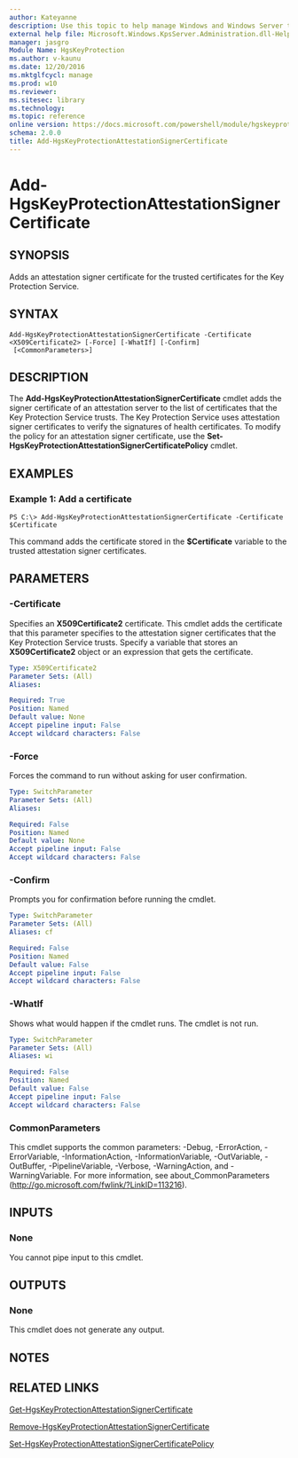 ```yaml
---
author: Kateyanne
description: Use this topic to help manage Windows and Windows Server technologies with Windows PowerShell.
external help file: Microsoft.Windows.KpsServer.Administration.dll-Help.xml
manager: jasgro
Module Name: HgsKeyProtection
ms.author: v-kaunu
ms.date: 12/20/2016
ms.mktglfcycl: manage
ms.prod: w10
ms.reviewer: 
ms.sitesec: library
ms.technology: 
ms.topic: reference
online version: https://docs.microsoft.com/powershell/module/hgskeyprotection/add-hgskeyprotectionattestationsignercertificate?view=windowsserver2016-ps&wt.mc_id=ps-gethelp
schema: 2.0.0
title: Add-HgsKeyProtectionAttestationSignerCertificate
---
```


# Add-HgsKeyProtectionAttestationSignerCertificate

## SYNOPSIS
Adds an attestation signer certificate for the trusted certificates for the Key Protection Service.

## SYNTAX

```
Add-HgsKeyProtectionAttestationSignerCertificate -Certificate <X509Certificate2> [-Force] [-WhatIf] [-Confirm]
 [<CommonParameters>]
```

## DESCRIPTION
The **Add-HgsKeyProtectionAttestationSignerCertificate** cmdlet adds the signer certificate of an attestation server to the list of certificates that the Key Protection Service trusts.
The Key Protection Service uses attestation signer certificates to verify the signatures of health certificates.
To modify the policy for an attestation signer certificate, use the **Set-HgsKeyProtectionAttestationSignerCertificatePolicy** cmdlet.

## EXAMPLES

### Example 1: Add a certificate
```
PS C:\> Add-HgsKeyProtectionAttestationSignerCertificate -Certificate $Certificate
```

This command adds the certificate stored in the **$Certificate** variable to the trusted attestation signer certificates.

## PARAMETERS

### -Certificate
Specifies an **X509Certificate2** certificate.
This cmdlet adds the certificate that this parameter specifies to the attestation signer certificates that the Key Protection Service trusts.
Specify a variable that stores an **X509Certificate2** object or an expression that gets the certificate.

```yaml
Type: X509Certificate2
Parameter Sets: (All)
Aliases: 

Required: True
Position: Named
Default value: None
Accept pipeline input: False
Accept wildcard characters: False
```

### -Force
Forces the command to run without asking for user confirmation.

```yaml
Type: SwitchParameter
Parameter Sets: (All)
Aliases: 

Required: False
Position: Named
Default value: None
Accept pipeline input: False
Accept wildcard characters: False
```

### -Confirm
Prompts you for confirmation before running the cmdlet.

```yaml
Type: SwitchParameter
Parameter Sets: (All)
Aliases: cf

Required: False
Position: Named
Default value: False
Accept pipeline input: False
Accept wildcard characters: False
```

### -WhatIf
Shows what would happen if the cmdlet runs.
The cmdlet is not run.

```yaml
Type: SwitchParameter
Parameter Sets: (All)
Aliases: wi

Required: False
Position: Named
Default value: False
Accept pipeline input: False
Accept wildcard characters: False
```

### CommonParameters
This cmdlet supports the common parameters: -Debug, -ErrorAction, -ErrorVariable, -InformationAction, -InformationVariable, -OutVariable, -OutBuffer, -PipelineVariable, -Verbose, -WarningAction, and -WarningVariable. For more information, see about_CommonParameters (http://go.microsoft.com/fwlink/?LinkID=113216).

## INPUTS

### None
You cannot pipe input to this cmdlet.

## OUTPUTS

### None
This cmdlet does not generate any output.

## NOTES

## RELATED LINKS

[Get-HgsKeyProtectionAttestationSignerCertificate](./Get-HgsKeyProtectionAttestationSignerCertificate.md)

[Remove-HgsKeyProtectionAttestationSignerCertificate](./Remove-HgsKeyProtectionAttestationSignerCertificate.md)

[Set-HgsKeyProtectionAttestationSignerCertificatePolicy](./Set-HgsKeyProtectionAttestationSignerCertificatePolicy.md)

